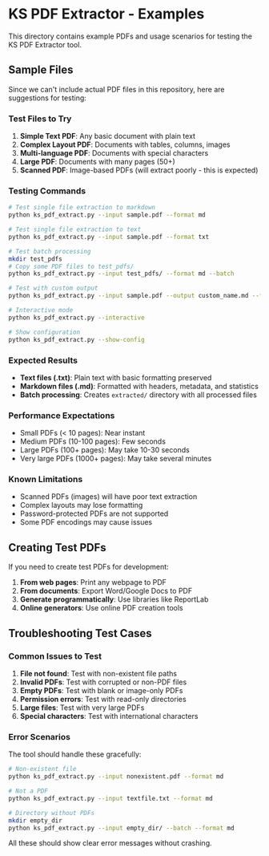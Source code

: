 # KS PDF Extractor - Examples

This directory contains example PDFs and usage scenarios for testing the KS PDF Extractor tool.

## Sample Files

Since we can't include actual PDF files in this repository, here are suggestions for testing:

### Test Files to Try

1. **Simple Text PDF**: Any basic document with plain text
2. **Complex Layout PDF**: Documents with tables, columns, images
3. **Multi-language PDF**: Documents with special characters
4. **Large PDF**: Documents with many pages (50+)
5. **Scanned PDF**: Image-based PDFs (will extract poorly - this is expected)

### Testing Commands

```bash
# Test single file extraction to markdown
python ks_pdf_extract.py --input sample.pdf --format md

# Test single file extraction to text
python ks_pdf_extract.py --input sample.pdf --format txt

# Test batch processing
mkdir test_pdfs
# Copy some PDF files to test_pdfs/
python ks_pdf_extract.py --input test_pdfs/ --format md --batch

# Test with custom output
python ks_pdf_extract.py --input sample.pdf --output custom_name.md --format md

# Interactive mode
python ks_pdf_extract.py --interactive

# Show configuration
python ks_pdf_extract.py --show-config
```

### Expected Results

- **Text files (.txt)**: Plain text with basic formatting preserved
- **Markdown files (.md)**: Formatted with headers, metadata, and statistics
- **Batch processing**: Creates `extracted/` directory with all processed files

### Performance Expectations

- Small PDFs (< 10 pages): Near instant
- Medium PDFs (10-100 pages): Few seconds
- Large PDFs (100+ pages): May take 10-30 seconds
- Very large PDFs (1000+ pages): May take several minutes

### Known Limitations

- Scanned PDFs (images) will have poor text extraction
- Complex layouts may lose formatting
- Password-protected PDFs are not supported
- Some PDF encodings may cause issues

## Creating Test PDFs

If you need to create test PDFs for development:

1. **From web pages**: Print any webpage to PDF
2. **From documents**: Export Word/Google Docs to PDF
3. **Generate programmatically**: Use libraries like ReportLab
4. **Online generators**: Use online PDF creation tools

## Troubleshooting Test Cases

### Common Issues to Test

1. **File not found**: Test with non-existent file paths
2. **Invalid PDFs**: Test with corrupted or non-PDF files
3. **Empty PDFs**: Test with blank or image-only PDFs
4. **Permission errors**: Test with read-only directories
5. **Large files**: Test with very large PDFs
6. **Special characters**: Test with international characters

### Error Scenarios

The tool should handle these gracefully:

```bash
# Non-existent file
python ks_pdf_extract.py --input nonexistent.pdf --format md

# Not a PDF
python ks_pdf_extract.py --input textfile.txt --format md

# Directory without PDFs
mkdir empty_dir
python ks_pdf_extract.py --input empty_dir/ --batch --format md
```

All these should show clear error messages without crashing.
